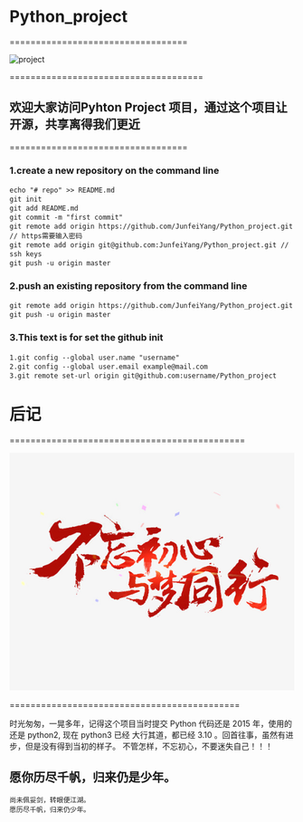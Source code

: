 # Python_project


==================================

![project](image/cat.JPEG)

=====================================
## 欢迎大家访问Pyhton Project 项目，通过这个项目让开源，共享离得我们更近  

==================================
### 1.create a new repository on the command line
	echo "# repo" >> README.md
	git init
	git add README.md
	git commit -m "first commit"
	git remote add origin https://github.com/JunfeiYang/Python_project.git // https需要输入密码
	git remote add origin git@github.com:JunfeiYang/Python_project.git // ssh keys 
	git push -u origin master
### 2.push an existing repository from the command line
	git remote add origin https://github.com/JunfeiYang/Python_project.git
	git push -u origin master
### 3.This text is for set the github init
	1.git config --global user.name "username"
	2.git config --global user.email example@mail.com
	3.git remote set-url origin git@github.com:username/Python_project

# 后记

=============================================

![project](image/buwangchuxin.jpeg)

============================================
  
  时光匆匆，一晃多年，记得这个项目当时提交 Python 代码还是 2015 年，使用的还是 python2, 现在 python3 已经
大行其道，都已经 3.10 。回首往事，虽然有进步，但是没有得到当初的样子。 不管怎样，不忘初心，不要迷失自己！！！

## 愿你历尽千帆，归来仍是少年。
	尚未佩妥剑，转眼便江湖。
	愿历尽千帆，归来仍少年。



